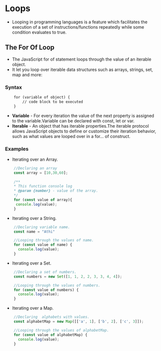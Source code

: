 # Loops
* Looping in programming languages is a feature which facilitates the execution of a set of instructions/functions repeatedly while some condition evaluates to true. 
## The For Of Loop
* The JavaScript for of statement loops through the value of an iterable object.
* It let you loop over iterable data structures such as arrays, strings, set, map and more:
### Syntax
 
```html
    for (variable of object) {
        // code block to be executed
    }
```
* **Variable** - For every iteration the value of the next property is assigned to the variable.Variable can be declared with const, let or var.
* **Iterable** - An object that has iterable properties.The iterable protocol allows JavaScript objects to define or customize their iteration behavior, such as what values are looped over in a for... of construct.
### Examples

* Iterating over an Array.
```javascript
    //Declaring an array
    const array = [10,30,60];
    
    /**
    * This function console log
    * @param {number} - value of the array.
    */
    for (const value of array){   
     console.log(value);
    }
```

* Iterating over a String.
```javascript
    //Declaring variable name.
    const name = "Athi"

    //Looping through the values of name.
    for (const value of name) {  
      console.log(value);
    }
```

* Iterating over a Set.
```javascript
    //Declaring a set of numbers.
    const numbers = new Set([1, 1, 2, 2, 3, 3, 4, 4]);

    //Looping through the values of numbers.
    for (const value of numbers) {                      
      console.log(value);
    }
```

* Iterating over a Map.
```javascript
    //Declaring  alphabets with values.
    const alphabetMap = new Map([['a', 1], ['b', 2], ['c', 3]]);   

    //Looping through the values of alphabetMap.
    for (const value of alphabetMap) {                            
      console.log(value);
    }
    
```
